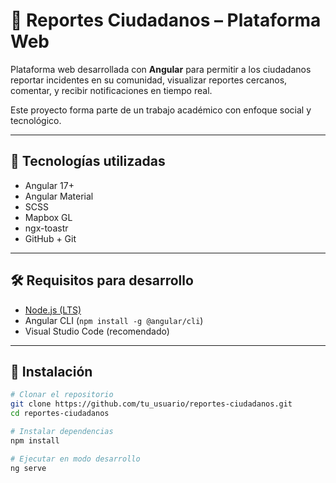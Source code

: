 # 📢 Reportes Ciudadanos – Plataforma Web

Plataforma web desarrollada con **Angular** para permitir a los ciudadanos reportar incidentes en su comunidad, visualizar reportes cercanos, comentar, y recibir notificaciones en tiempo real.

Este proyecto forma parte de un trabajo académico con enfoque social y tecnológico.

---

## 🚀 Tecnologías utilizadas

- Angular 17+
- Angular Material
- SCSS
- Mapbox GL
- ngx-toastr
- GitHub + Git

---

## 🛠️ Requisitos para desarrollo

- [Node.js (LTS)](https://nodejs.org/)
- Angular CLI (`npm install -g @angular/cli`)
- Visual Studio Code (recomendado)

---

## 🔧 Instalación

```bash
# Clonar el repositorio
git clone https://github.com/tu_usuario/reportes-ciudadanos.git
cd reportes-ciudadanos

# Instalar dependencias
npm install

# Ejecutar en modo desarrollo
ng serve
